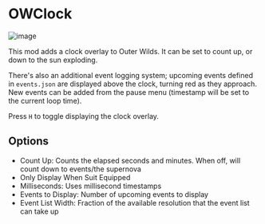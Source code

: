 # OWClock

![image](https://user-images.githubusercontent.com/3955124/143557890-e64ad41d-9e19-4c10-9471-c2beaa1ed49b.png)

This mod adds a clock overlay to Outer Wilds. It can be set to count up, or down to the sun exploding.

There's also an additional event logging system; upcoming events defined in `events.json` are displayed above the clock, turning red as they approach.
New events can be added from the pause menu (timestamp will be set to the current loop time).

Press `H` to toggle displaying the clock overlay.

## Options
 - Count Up: Counts the elapsed seconds and minutes. When off, will count down to events/the supernova
 - Only Display When Suit Equipped
 - Milliseconds: Uses millisecond timestamps
 - Events to Display: Number of upcoming events to display
 - Event List Width: Fraction of the available resolution that the event list can take up
